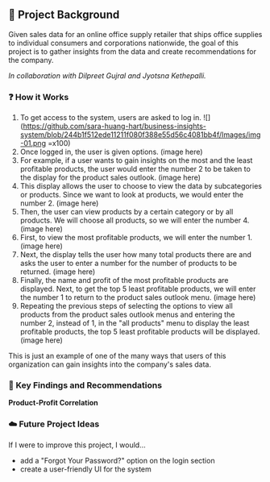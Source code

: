 ## :pushpin: Project Background  
Given sales data for an online office supply retailer that ships office supplies to individual consumers and corporations nationwide, the goal of this project is to gather insights from the data and create recommendations for the company.

<i>In collaboration with Dilpreet Gujral and Jyotsna Kethepalli.</i>  

### :question: How it Works  
1. To get access to the system, users are asked to log in.
   ![](https://github.com/sara-huang-hart/business-insights-system/blob/244b1f512ede11211f080f388e55d56c4081bb4f/Images/img-01.png =x100)  
3. Once logged in, the user is given options. (image here)    
4. For example, if a user wants to gain insights on the most and the least profitable products, the user would enter the number 2 to be taken to the display for the product sales outlook. (image here)  
5. This display allows the user to choose to view the data by subcategories or products. Since we want to look at products, we would enter the number 2. (image here)  
6. Then, the user can view products by a certain category or by all products. We will choose all products, so we will enter the number 4. (image here)
7. First, to view the most profitable products, we will enter the number 1. (image here)  
8. Next, the display tells the user how many total products there are and asks the user to enter a number for the number of products to be returned. (image here)  
9. Finally, the name and profit of the most profitable products are displayed.  Next, to get the top 5 least profitable products, we will enter the number 1 to return to the product sales outlook menu. (image here)  
10. Repeating the previous steps of selecting the options to view all products from the product sales outlook menus and entering the number 2, instead of 1, in the "all products" menu to display the least profitable products, the top 5 least profitable products will be displayed. (image here)  

This is just an example of one of the many ways that users of this organization can gain insights into the company's sales data.  

### :key: Key Findings and Recommendations  
<b>Product-Profit Correlation</b>  


### :cloud: Future Project Ideas  
If I were to improve this project, I would...    
- add a "Forgot Your Password?" option on the login section
- create a user-friendly UI for the system  


